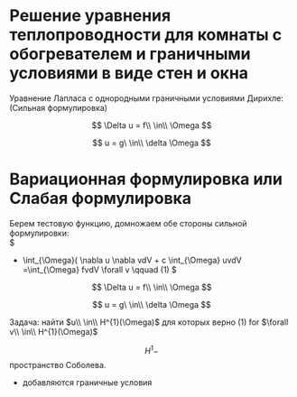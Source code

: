 # Решение уравнения теплопроводности для комнаты с обогревателем и граничными условиями в виде стен и окна

Уравнение Лапласа с однородными граничными условиями Дирихле:
(Сильная формулировка)

$$
\Delta u = f\\ \in\\ \Omega
$$

$$
u = g\ \in\\ \delta \Omega
$$

# Вариационная формулировка или Слабая формулировка
Берем тестовую функцию, домножаем обе стороны сильной формулировки:
\
$
- \int_{\Omega}( \nabla u \nabla vdV + c \int_{\Omega} uvdV =\int_{\Omega} fvdV  \forall v     \qquad      (1)
$

$$
\Delta u = f\\ \in\\ \Omega
$$

$$
u = g\ \in\\ \delta \Omega
$$

Задача: найти $u\\ \in\\ H^{1}(\Omega)$ для которых верно (1) for $\forall v\\ \in\\ H^{1}(\Omega)$

$$ H^{1} - $$ пространство Соболева.
+ добавляются граничные условия
